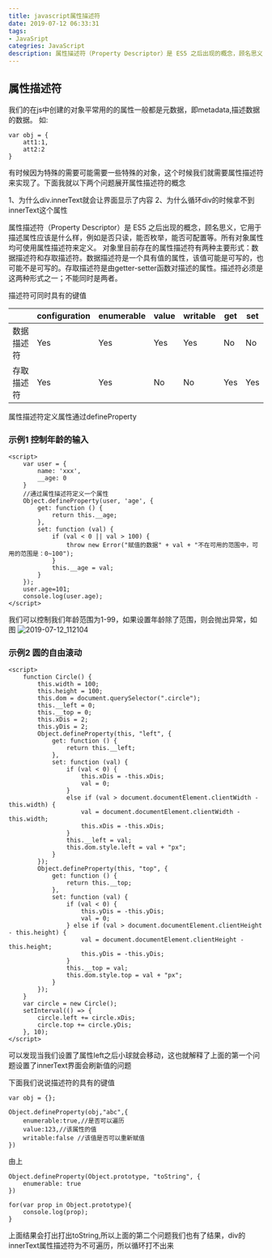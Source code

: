 ```yaml
---
title: javascript属性描述符
date: 2019-07-12 06:33:31
tags: 
- JavaSript
categries: JavaScript
description: 属性描述符（Property Descriptor）是 ES5 之后出现的概念，顾名思义，它用于描述属性应该是什么样，例如是否只读，能否枚举，能否可配置等。所有对象属性均可使用属性描述符来定义。
---
```


## 属性描述符

我们的在js中创建的对象平常用的的属性一般都是元数据，即metadata,描述数据的数据。
如:
```
var obj = {
    att1:1,
    att2:2
}
```
有时候因为特殊的需要可能需要一些特殊的对象，这个时候我们就需要属性描述符来实现了。下面我就以下两个问题展开属性描述符的概念

1、为什么div.innerText就会让界面显示了内容
2、为什么循环div的时候拿不到innerText这个属性

属性描述符（Property Descriptor）是 ES5 之后出现的概念，顾名思义，它用于描述属性应该是什么样，例如是否只读，能否枚举，能否可配置等。所有对象属性均可使用属性描述符来定义。
对象里目前存在的属性描述符有两种主要形式：数据描述符和存取描述符。数据描述符是一个具有值的属性，该值可能是可写的，也可能不是可写的。存取描述符是由getter-setter函数对描述的属性。描述符必须是这两种形式之一；不能同时是两者。

描述符可同时具有的键值

|   | configuration | enumerable | value | writable | get | set |
|---|---            |---         |---    |---       |---  |---  |   
|数据描述符   | Yes  | Yes        | Yes   | Yes      | No  | No  |
|存取描述符   | Yes  | Yes        | No    | No       | Yes | Yes |


属性描述符定义属性通过defineProperty

### 示例1 控制年龄的输入
```
<script>
    var user = {
        name: 'xxx',
        __age: 0
    }
    //通过属性描述符定义一个属性
    Object.defineProperty(user, 'age', {
        get: function () {
            return this.__age;
        },
        set: function (val) {
            if (val < 0 || val > 100) {
                throw new Error("赋值的数据" + val + "不在可用的范围中，可用的范围是：0~100");
            }
            this.__age = val;
        }
    });
    user.age=101;
    console.log(user.age);
</script>
```
我们可以控制我们年龄范围为1-99，如果设置年龄除了范围，则会抛出异常，如图
![2019-07-12_112104](2019-07-12_112104.png)


### 示例2 圆的自由滚动

```
<script>
    function Circle() {
        this.width = 100;
        this.height = 100;
        this.dom = document.querySelector(".circle");
        this.__left = 0;
        this.__top = 0;
        this.xDis = 2;
        this.yDis = 2;
        Object.defineProperty(this, "left", {
            get: function () {
                return this.__left;
            },
            set: function (val) {
                if (val < 0) {
                    this.xDis = -this.xDis;
                    val = 0;
                }
                else if (val > document.documentElement.clientWidth - this.width) {
                    val = document.documentElement.clientWidth - this.width;
                    this.xDis = -this.xDis;
                }
                this.__left = val;
                this.dom.style.left = val + "px";
            }
        });
        Object.defineProperty(this, "top", {
            get: function () {
                return this.__top;
            },
            set: function (val) {
                if (val < 0) {
                    this.yDis = -this.yDis;
                    val = 0;
                } else if (val > document.documentElement.clientHeight - this.height) {
                    val = document.documentElement.clientHeight - this.height;
                    this.yDis = -this.yDis;
                }
                this.__top = val;
                this.dom.style.top = val + "px";
            }
        });
    }
    var circle = new Circle();
    setInterval(() => {
        circle.left += circle.xDis;
        circle.top += circle.yDis;
    }, 10);
</script>
```

可以发现当我们设置了属性left之后小球就会移动，这也就解释了上面的第一个问题设置了innerText界面会刷新值的问题


下面我们说说描述符的具有的键值

```
var obj = {};

Object.defineProperty(obj,"abc",{
    enumerable:true,//是否可以遍历
    value:123,//该属性的值
    writable:false //该值是否可以重新赋值
})
```
由上
```
Object.defineProperty(Object.prototype, "toString", {
    enumerable: true
})

for(var prop in Object.prototype){
    console.log(prop);
}
```
上面结果会打出打出toString,所以上面的第二个问题我们也有了结果，div的innerText属性描述符为不可遍历，所以循环打不出来